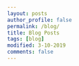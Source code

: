 ```yaml
---
layout: posts
author_profile: false
permalink: /blog/
title: Blog Posts
tags: [blog]
modified: 3-10-2019
comments: false
---
```

